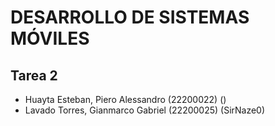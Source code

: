 # DESARROLLO DE SISTEMAS MÓVILES
## Tarea 2
- Huayta Esteban, Piero Alessandro (22200022) ()
- Lavado Torres, Gianmarco Gabriel (22200025) (SirNaze0)